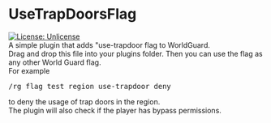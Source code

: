 # UseTrapDoorsFlag
[![License: Unlicense](https://img.shields.io/badge/license-Unlicense-blue.svg)](http://unlicense.org/) <br>
A simple plugin that adds "use-trapdoor flag to WorldGuard. <br>
Drag and drop this file into your plugins folder. Then you can use the flag as any other World Guard flag.<br>
For example <pre>/rg flag test_region use-trapdoor deny</pre> to deny the usage of trap doors in the region. <br>
The plugin will also check if the player has bypass permissions.
